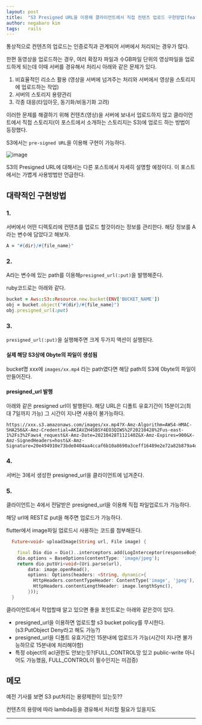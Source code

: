 ```yaml
---
layout: post
title:  "S3 Presigned URL을 이용해 클라이언트에서 직접 컨텐츠 업로드 구현방법(feat. ruby && aws-s3-sdk)"
author: negabaro kim
tags:	rails
---
```


통상적으로 컨텐츠의 업로드는 인증로직과 관계되어 서버에서 처리되는 경우가 많다.

한편 동영상을 업로드하는 경우, 여러 확장자 파일과 수GB파일 단위의 영상파일을 업로드하게 되는데 이때 서버를 경유해서 처리시 아래와 같은 문제가 있다.

1. 비효율적인 리소스 활용 (영상을 서버에 넘겨주는 처리와 서버에서 영상을 스토리지에 업로드하는 작업) 
2. 서버의 스토리지 용량관리
3. 각종 대응(타임아웃, 동기화/비동기화 고려)

이러한 문제를 해결하기 위해 컨텐츠(영상)을 서버에 보내서 업로드하지 않고 클라이언트에서 직접 스토리지(이 포스트에서 소개하는 스토리지는 S3)에 업로드 하는 방법이 등장했다.

S3에서는 `pre-signed URL`을 이용해 구현이 가능하다.

![image](https://user-images.githubusercontent.com/4640346/116769426-049a8e00-aa77-11eb-9b20-d4cee71cb2fa.png)


S3의 Presigned URL에 대해서는 다른 포스트에서 자세히 설명할 예정이다. 이 포스트에서는 가볍게 사용방법만 언급한다.

## 대략적인 구현방법

### 1.

서버에서 어떤 디렉토리에 컨텐츠를 업로드 할것이라는 정보를 관리한다. 해당 정보를 A라는 변수에 담았다고 해보자.

```ruby
A = "#{dir}/#{file_name}"
```

### 2.

A라는 변수에 있는 path를 이용해`presigned_url(:put)`을 발행해준다.

ruby코드로는 아래와 같다.

```ruby
bucket = Aws::S3::Resource.new.bucket(ENV['BUCKET_NAME'])
obj = bucket.object("#{dir}/#{file_name}")
obj.presigned_url(:put)
```


### 3.

`presigned_url(:put)`을 실행해주면 크게 두가지 액션이 실행된다.


#### 실제 해당 S3상에 0byte의 파일이 생성됨

bucket명 xxx에 `images/xx.mp4` 라는 path였다면 해당 path의 S3에 0byte의 파일이 만들어진다.

#### presigned_url 발행

아래와 같은 presigned url이 발행된다. 해당 URL은 디폴트 유효기간이 15분이고(최대 7일까지 가능) 그 시간이 지나면 사용이 불가능하다.

```
https://xxx.s3.amazonaws.com/images/xx.mp4?X-Amz-Algorithm=AWS4-HMAC-SHA256&X-Amz-Credential=AKIAVZH4SBSY4EO3QIWS%2F20210428%2Fus-east-1%2Fs3%2Faws4_request&X-Amz-Date=20210428T112140Z&X-Amz-Expires=900&X-Amz-SignedHeaders=host&X-Amz-Signature=20e494910e73bde0404aa4ccaf6b10a8690a3ceff16489e2e72a82b879a4d39f
```


### 4.

서버는 3에서 생성한 presigned_url을 클라이언트에 넘겨준다.


### 5.

클라이언트는 4에서 전달받은 presigned_url을 이용해 직접 파일업로드가 가능하다.

해당 url에 REST로 put을 해주면 업로드가 가능하다.

flutter에서 image파일 업로드시 사용하는 코드를 첨부해둔다.

```dart
  Future<void> uploadImage(String url, File image) {

    final Dio dio = Dio()..interceptors.add(LogInterceptor(responseBody: true));
    dio.options = BaseOptions(contentType: 'image/jpeg');
    return dio.putUri<void>(Uri.parse(url),
        data: image.openRead(),
        options: Options(headers: <String, dynamic>{
          HttpHeaders.contentTypeHeader: ContentType('image', 'jpeg'),
          HttpHeaders.contentLengthHeader: image.lengthSync(),
        }));
  }
```

클라이언트에서 작업할때 알고 있으면 좋을 포인트로는 아래와 같은것이 있다.

- presigned_url을 이용하면 업로드할 s3 bucket policy를 무시한다.(s3:PutObject Deny라고 해도 가능?)
- presigned_url을 디폴트 유효기간인 15분내에 업로드가 가능(시간이 지나면 불가능하므로 15분내에 처리해야함)
- 특정 object의 acl권한도 안보는듯?(FULL_CONTROL망 있고 public-write 아니어도 가능했음, FULL_CONTROL이 필수인지는 미검증)


## 메모

예전 기사를 보면 S3 put처리는 용량제한이 있는듯??

컨텐츠의 용량에 따라 lambda등을 경유해서 처리할 필요가 있을지도



---

[Browser-based uploads using POST (AWS signature version 2)]: https://docs.aws.amazon.com/AmazonS3/latest/userguide/UsingHTTPPOST.html
[クライアントから S3 に直接アップロードする方法]: https://qiita.com/ytanaka3/items/ad150811df54aa7434fb